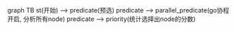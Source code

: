 
graph TB
    st(开始) --> predicate(预选)
    predicate --> parallel_predicate(go协程开启, 分析所有node)
    predicate --> priority(统计选择出node的分数)
